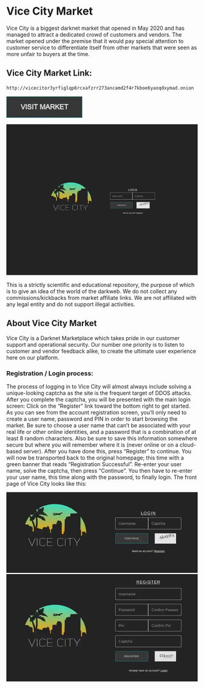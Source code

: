 # Vice City Market
Vice City is a biggest darknet market that opened in May 2020 and has managed to attract a dedicated crowd of customers and vendors. The market opened under the premise that it would pay special attention to customer service to differentiate itself from other markets that were seen as more unfair to buyers at the time.

## Vice City Market Link:

```sh
http://vicecitor3yrfiglqp6rcxafzrr273ancamd2f4r7kboe6yaoqdxymad.onion
```
[<img src="/assets/visit-market.webp" width="200">](http://vicecitor3yrfiglqp6rcxafzrr273ancamd2f4r7kboe6yaoqdxymad.onion)

<a href="http://vicecitor3yrfiglqp6rcxafzrr273ancamd2f4r7kboe6yaoqdxymad.onion"><img src="/assets/vicecity-preview.webp" alt="image" style="max-width: 100%;"><a>

This is a strictly scientific and educational repository, the purpose of which is to give an idea of the world of the darkweb. We do not collect any commissions/kickbacks from market affiliate links. We are not affiliated with any legal entity and do not support illegal activities.

## About Vice City Market
Vice City is a Darknet Marketplace which takes pride in our customer support and operational security. Our number one priority is to listen to customer and vendor feedback alike, to create the ultimate user experience here on our platform.

### Registration / Login process:

The process of logging in to Vice City will almost always include solving a unique-looking captcha as the site is the frequent target of DDOS attacks. After you complete the captcha, you will be presented with the main login screen: Click on the “Register” link toward the bottom right to get started. As you can see from the account registration screen, you’ll only need to create a user name, password and PIN in order to start browsing the market.
Be sure to choose a user name that can’t be associated with your real life or other online identities, and a password that is a combination of at least 8 random characters. Also be sure to save this information somewhere secure but where you will remember where it is (never online or on a cloud-based server). After you have done this, press “Register” to continue.
You will now be transported back to the original homepage; this time with a green banner that reads “Registration Successful”. Re-enter your user name, solve the captcha, then press “Continue”. You then have to re-enter your user name, this time along with the password, to finally login. The front page of Vice City looks like this:

<a href="http://vicecitor3yrfiglqp6rcxafzrr273ancamd2f4r7kboe6yaoqdxymad.onion"><img src="/assets/vicecity-login.webp" alt="image" style="max-width: 100%;"><a>  <a href="http://vicecitor3yrfiglqp6rcxafzrr273ancamd2f4r7kboe6yaoqdxymad.onion"><img src="/assets/vicecity-register.webp" alt="image" style="max-width: 100%;"><a>